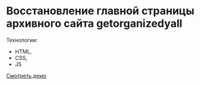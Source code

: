 # Восстановление главной страницы архивного сайта getorganizedyall
Технологии:
- HTML,
- CSS,
- JS

[Смотреть демо](https://bgocean.github.io/)
